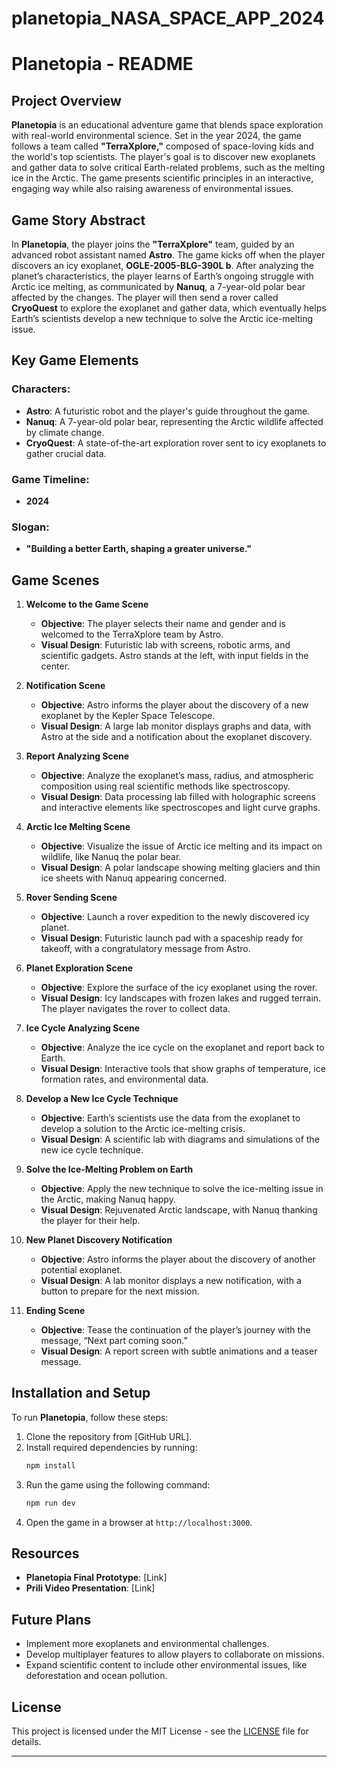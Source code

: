 # planetopia_NASA_SPACE_APP_2024
# Planetopia - README

## Project Overview
**Planetopia** is an educational adventure game that blends space exploration with real-world environmental science. Set in the year 2024, the game follows a team called **"TerraXplore,"** composed of space-loving kids and the world's top scientists. The player's goal is to discover new exoplanets and gather data to solve critical Earth-related problems, such as the melting ice in the Arctic. The game presents scientific principles in an interactive, engaging way while also raising awareness of environmental issues.

## Game Story Abstract
In **Planetopia**, the player joins the **"TerraXplore"** team, guided by an advanced robot assistant named **Astro**. The game kicks off when the player discovers an icy exoplanet, **OGLE-2005-BLG-390L b**. After analyzing the planet’s characteristics, the player learns of Earth’s ongoing struggle with Arctic ice melting, as communicated by **Nanuq**, a 7-year-old polar bear affected by the changes. The player will then send a rover called **CryoQuest** to explore the exoplanet and gather data, which eventually helps Earth’s scientists develop a new technique to solve the Arctic ice-melting issue.

## Key Game Elements

### Characters:
- **Astro**: A futuristic robot and the player's guide throughout the game.
- **Nanuq**: A 7-year-old polar bear, representing the Arctic wildlife affected by climate change.
- **CryoQuest**: A state-of-the-art exploration rover sent to icy exoplanets to gather crucial data.

### Game Timeline:
- **2024**

### Slogan:
- **"Building a better Earth, shaping a greater universe."**

## Game Scenes

1. **Welcome to the Game Scene**
   - **Objective**: The player selects their name and gender and is welcomed to the TerraXplore team by Astro.
   - **Visual Design**: Futuristic lab with screens, robotic arms, and scientific gadgets. Astro stands at the left, with input fields in the center.
   
2. **Notification Scene**
   - **Objective**: Astro informs the player about the discovery of a new exoplanet by the Kepler Space Telescope.
   - **Visual Design**: A large lab monitor displays graphs and data, with Astro at the side and a notification about the exoplanet discovery.
   
3. **Report Analyzing Scene**
   - **Objective**: Analyze the exoplanet’s mass, radius, and atmospheric composition using real scientific methods like spectroscopy.
   - **Visual Design**: Data processing lab filled with holographic screens and interactive elements like spectroscopes and light curve graphs.
   
4. **Arctic Ice Melting Scene**
   - **Objective**: Visualize the issue of Arctic ice melting and its impact on wildlife, like Nanuq the polar bear.
   - **Visual Design**: A polar landscape showing melting glaciers and thin ice sheets with Nanuq appearing concerned.
   
5. **Rover Sending Scene**
   - **Objective**: Launch a rover expedition to the newly discovered icy planet.
   - **Visual Design**: Futuristic launch pad with a spaceship ready for takeoff, with a congratulatory message from Astro.
   
6. **Planet Exploration Scene**
   - **Objective**: Explore the surface of the icy exoplanet using the rover.
   - **Visual Design**: Icy landscapes with frozen lakes and rugged terrain. The player navigates the rover to collect data.
   
7. **Ice Cycle Analyzing Scene**
   - **Objective**: Analyze the ice cycle on the exoplanet and report back to Earth.
   - **Visual Design**: Interactive tools that show graphs of temperature, ice formation rates, and environmental data.
   
8. **Develop a New Ice Cycle Technique**
   - **Objective**: Earth’s scientists use the data from the exoplanet to develop a solution to the Arctic ice-melting crisis.
   - **Visual Design**: A scientific lab with diagrams and simulations of the new ice cycle technique.
   
9. **Solve the Ice-Melting Problem on Earth**
   - **Objective**: Apply the new technique to solve the ice-melting issue in the Arctic, making Nanuq happy.
   - **Visual Design**: Rejuvenated Arctic landscape, with Nanuq thanking the player for their help.
   
10. **New Planet Discovery Notification**
    - **Objective**: Astro informs the player about the discovery of another potential exoplanet.
    - **Visual Design**: A lab monitor displays a new notification, with a button to prepare for the next mission.
   
11. **Ending Scene**
    - **Objective**: Tease the continuation of the player’s journey with the message, “Next part coming soon.”
    - **Visual Design**: A report screen with subtle animations and a teaser message.

## Installation and Setup
To run **Planetopia**, follow these steps:
1. Clone the repository from [GitHub URL].
2. Install required dependencies by running:
   ```bash
   npm install
   ```
3. Run the game using the following command:
   ```bash
   npm run dev
   ```
4. Open the game in a browser at `http://localhost:3000`.

## Resources
- **Planetopia Final Prototype**: [Link]
- **Prili Video Presentation**: [Link]

## Future Plans
- Implement more exoplanets and environmental challenges.
- Develop multiplayer features to allow players to collaborate on missions.
- Expand scientific content to include other environmental issues, like deforestation and ocean pollution.

## License
This project is licensed under the MIT License - see the [LICENSE](LICENSE) file for details.

---
